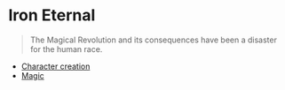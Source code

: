 # Iron Eternal

> The Magical Revolution and its consequences have been a disaster for the human race.

- [Character creation](core/pc.md)
- [Magic](core/spells.md)